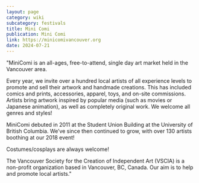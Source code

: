 ```yaml
---
layout: page
category: wiki
subcategory: festivals
title: Mini Comi
publication: Mini Comi
link: https://minicomivancouver.org
date: 2024-07-21
---
```


"MiniComi is an all-ages, free-to-attend, single day art market held in the Vancouver area.

Every year, we invite over a hundred local artists of all experience levels to promote and sell their artwork and handmade creations. This has included comics and prints, accessories, apparel, toys, and on-site commissions. Artists bring artwork inspired by popular media (such as movies or Japanese animation), as well as completely original work. We welcome all genres and styles!

MiniComi debuted in 2011 at the Student Union Building at the University of British Columbia. We’ve since then continued to grow, with over 130 artists boothing at our 2018 event!

Costumes/cosplays are always welcome!

The Vancouver Society for the Creation of Independent Art (VSCIA) is a non-profit organization based in Vancouver, BC, Canada. Our aim is to help and promote local artists."
